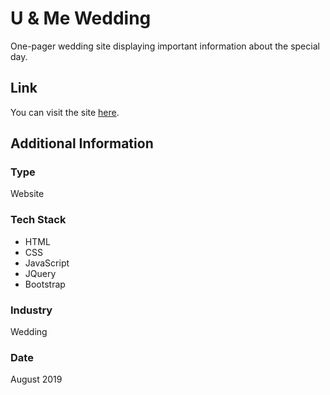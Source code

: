 # U & Me Wedding
One-pager wedding site displaying important information about the special day.

## Link
You can visit the site [here](https://uandmewedding.co.za/).

## Additional Information

### Type
Website

### Tech Stack
* HTML
* CSS
* JavaScript
* JQuery
* Bootstrap

### Industry
Wedding

### Date
August 2019






